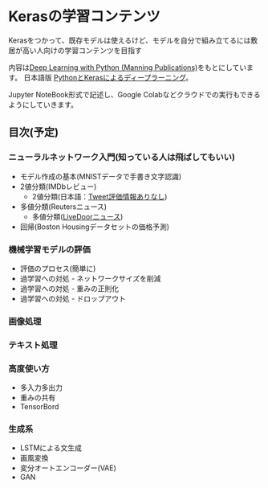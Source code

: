 # Kerasの学習コンテンツ

Kerasをつかって、既存モデルは使えるけど、モデルを自分で組み立てるには敷居が高い人向けの学習コンテンツを目指す

内容は[Deep Learning with Python (Manning Publications)](https://www.manning.com/books/deep-learning-with-python?a_aid=keras&a_bid=76564dff)をもとにしています。
日本語版 [PythonとKerasによるディープラーニング](https://book.mynavi.jp/ec/products/detail/id=90124)。

Jupyter NoteBook形式で記述し、Google Colabなどクラウドでの実行もできるようにしていきます。

## 目次(予定)

### ニューラルネットワーク入門(知っている人は飛ばしてもいい)

* モデル作成の基本(MNISTデータで手書き文字認識)
* 2値分類(IMDbレビュー)
  * 2値分類(日本語：[Tweet評価情報ありなし](http://www.cl.ecei.tohoku.ac.jp/resources/twitter_target_review/))
* 多値分類(Reutersニュース)
  * 多値分類([LiveDoorニュース](https://www.rondhuit.com/download.html#ldcc))
* 回帰(Boston Housingデータセットの価格予測)

### 機械学習モデルの評価

* 評価のプロセス(簡単に)
* 過学習への対処 - ネットワークサイズを削減
* 過学習への対処 - 重みの正則化
* 過学習への対処 - ドロップアウト

### 画像処理

### テキスト処理

### 高度使い方

* 多入力多出力
* 重みの共有
* TensorBord

### 生成系

* LSTMによる文生成
* 画風変換
* 変分オートエンコーダー(VAE)
* GAN

